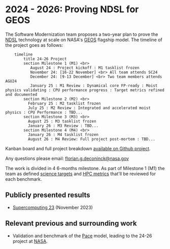 # 2024 - 2026: Proving NDSL for GEOS

The Software Modernization team proposes a two-year plan to prove the [NDSL](https://github.com/NOAA-GFDL/NDSL) technology at scale on NASA's [GEOS](https://github.com/GEOS-ESM/GEOSgcm) flagship model. The timeline of the project goes as follows:

```mermaid
    timeline
        title 24-26 Project
        section Milestone 1 (M1) <br> 
           August 24 : Project kickoff : M1 tasklist frozen
           November 24: [16-22 November] <br> All team attends SC24
           December 24: [9-13 December] <br> Two team members attends AGU24
           January 25 : M1 Review : Dynamical core FP-ready : Moist physics validating : CPU performance progress : Target metrics refined and documented
        section Milestone 2 (M2) <br> 
          February 25 : M2 tasklist frozen
          July 25 : M2 Review : Integrated and accelerated moist physics : CPU Performance : TBD...
        section Milestone 3 (M3) <br> 
          August 25 : M3 tasklist frozen
          January 26 : M3 Review : TBD...
        section Milestone 4 (M4) <br> 
          January 26 : M4 tasklist frozen
          August 26 : M4 Review: Full project post-mortem : TBD...
```

Kanban board and full project breakdown [available on Github project](https://github.com/orgs/GEOS-ESM/projects/11/views/9).

Any questions please email: <florian.g.deconinck@nasa.gov>

The work is divided in 4 6-months milestone. As part of Milestone 1 (M1) the team as defined [science targets](./science-targets.md) and [HPC metrics](./hpc-metrics.md) that'll be reviewed for each benchmark.

## Publicly presented results

- [Supercomputing 23](./results/SC23.md) (November 2023)

## Relevant previous and surrounding work

- Validation and benchmark of the [Pace](../satellite-work/pace.md) model, leading to the 24-26 project at [NASA](https://www.nasa.gov/).
